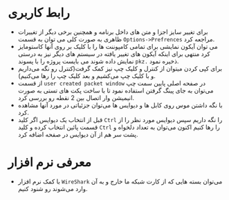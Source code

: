 # رابط کاربری
+ برای تغییر سایز اجزا و متن های داخل برنامه و همچنین برخی دیگر از تغییرات ظاهری به صورت کلی می توان به قسمت `Options->Prefrences` مراجعه کرد.
+ می توان آیکون نمایشی برای تمامی کامپوننت ها را با کلیک بر روی آنها کاستومایز کرد منتهی برای اینکه آیکون های تغییر یافته در سیستم های دیگر نیز به درستی نمایش داده شوند می بایست پروژه را با پسوند `pkz.` ذخیره نمود.
+ برای کپی کردن میتوان از کنترل و کلیک چپ نیز کمک گرفت(کنترل رو نگه‌ می‌داریم و با کلیک چپ می‌کشیم و بعد کلیک چپ را رها می‌کنیم).
+  از قسمت `user created packet window` در صفحه اصلی پایین سمت چپ می‌توان به جای پینگ گرفتن استفاده نمود تا با ساخت پکت های تستی به صورت انیمیشن وار اتصال بین 2 نقطه رو بررسی کرد.
+ با نگه داشتن موس روی کابل  ها و دیوایس ها می‌توان جزئیاتی در مورد آنها مشاهده کرد.
+ قبل از انتخاب یک دیوایس اگر کلید `Ctrl` را نگه داریم سپس دیوایس مورد نظر را از قسمت پائین انتخاب کرده و کلید `Ctrl` را رها کنیم اکنون می‌توان به تعداد دلخواه و پشت سر هم از آن دیوایس در صفحه اضافه کرد.

# معرفی نرم افزار
+ با کمک نرم افزار `WireShark` می‌توان بسته هایی که از کارت شبکه ما خارج و به آن وارد می‌شوند رو شنود کنیم.